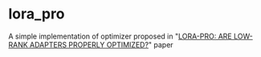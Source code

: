 # lora_pro
A simple implementation of optimizer proposed in "[LORA-PRO: ARE LOW-RANK ADAPTERS PROPERLY  OPTIMIZED?](https://arxiv.org/abs/2407.18242)" paper
